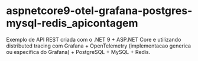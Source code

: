 # aspnetcore9-otel-grafana-postgres-mysql-redis_apicontagem
Exemplo de API REST criada com o .NET 9 + ASP.NET Core e utilizando distributed tracing com Grafana + OpenTelemetry (implementacao generica ou especifica do Grafana) + PostgreSQL + MySQL + Redis.
